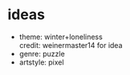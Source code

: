 # ideas 
* theme: winter+loneliness\
credit: weinermaster14 for idea
* genre: puzzle
* artstyle: pixel
